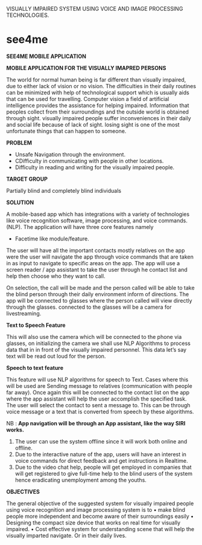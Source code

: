
VISUALLY IMPAIRED SYSTEM USING VOICE AND   IMAGE PROCESSING TECHNOLOGIES. 
# see4me

**SEE4ME MOBILE APPLICATION**

**MOBILE APPLICATION FOR THE VISUALLY IMAPRED PERSONS**

The world for normal human being is far different than visually impaired, due to either lack of vision or no vision. The difficulties in their daily routines can be minimized with help of technological support which is usually aids that can be used for travelling. Computer vision a field of artificial intelligence provides the assistance for helping impaired. Information that peoples collect from their surroundings and the outside world is obtained through sight. visually impaired people suffer inconveniences in their daily and social life because of lack of sight. losing sight is one of the most unfortunate things that can happen to someone.

**PROBLEM**

- Unsafe Navigation through the environment.
- CDifficulty in communicating with people in other locations.
- Difficulty in reading and writing for the visually impaired people.

**TARGET GROUP**

Partially blind and completely blind individuals

**SOLUTION**

A mobile-based app which has integrations with a variety of technologies like voice recognition software, image processing, and voice commands.(NLP).
The application will have three core features namely
- Facetime like module/feature. 

The user will have all the important contacts mostly relatives on the app were the user will navigate the app through voice commands that are taken in as input to navigate to specific areas on the app. The app will use a screen reader / app assistant to take the user through he contact list and help then choose who  they want to call.

On selection, the call will be made and the person called will be able to take the blind person through their daily environment inform of directions.  The app will be connected to glasses where the person called will view directly through the glasses. connected to the glasses will be a camera for livestreaming.

**Text to Speech Feature**

This will also use the camera which will be connected to the phone via glasses, on initializing the camera we shall use NLP Algorithms to process data that in in front of the visually impaired personnel. This data let’s say text will be read out loud for the person.

**Speech to text feature**

This feature will use NLP algorithms for speech to Text. Cases where this will be used are
Sending message to relatives (communication with people far away).
Once again this will be connected to the contact list on the app where the app assistant will help the user accomplish the specified task.
The user will select the contact to sent a message to. This can be through voice message or a text that is converted from speech by these algorithms.

NB : **App navigation will be through an App assistant, like the way SIRI works.**

1.	The user can use the system offline since it will work both online and offline.
2.	Due to the interactive nature of the app, users will have an interest in voice commands for direct feedback and get instructions in Realtime.
3.	Due to the video chat help, people will get employed in companies that will get registered to give full-time help to the blind users of the system hence eradicating unemployment among the youths.

**OBJECTIVES**

The general objective of the suggested system for visually impaired people using voice recognition and image processing system is to
•	make blind people more independent and become aware of their surroundings easily
•	Designing the compact size device that works on real time for visually impaired.
•	Cost effective system for understanding scene that will help the visually imparted navigate. Or in their daily lives.
